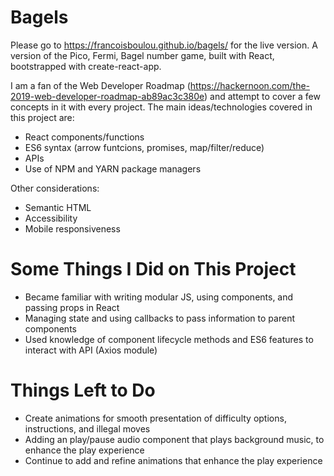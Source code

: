# Bagels

Please go to https://francoisboulou.github.io/bagels/ for the live version. A version of the Pico, Fermi, Bagel number game, built with React, bootstrapped with create-react-app.

I am a fan of the Web Developer Roadmap (https://hackernoon.com/the-2019-web-developer-roadmap-ab89ac3c380e) and attempt to cover a few concepts in it with every project. The main ideas/technologies covered in this project are:

* React components/functions
* ES6 syntax (arrow funtcions, promises, map/filter/reduce)
* APIs
* Use of NPM and YARN package managers

Other considerations: 

 * Semantic HTML
 * Accessibility
 * Mobile responsiveness
 
# Some Things I Did on This Project

* Became familiar with writing modular JS, using components, and passing props in React 
* Managing state and using callbacks to pass information to parent components
* Used knowledge of component lifecycle methods and ES6 features to interact with API (Axios module)


# Things Left to Do

* Create animations for smooth presentation of difficulty options, instructions, and illegal moves
* Adding an play/pause audio component that plays background music, to enhance the play experience
* Continue to add and refine animations that enhance the play experience 
